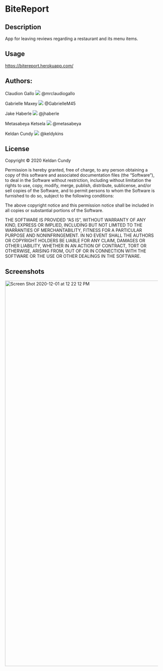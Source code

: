 # BiteReport

## Description

App for leaving reviews regarding a restaurant and its menu items.

## Usage

https://bitereport.herokuapp.com/

## Authors:

Claudion Gallo
![](http://i.imgur.com/9I6NRUm.png)
@mrclaudiogallo

Gabrielle Maxey
![](http://i.imgur.com/9I6NRUm.png)
@GabrielleM45

Jake Haberle
![](http://i.imgur.com/9I6NRUm.png)
@jhaberle

Metasabeya Ketsela
![](http://i.imgur.com/9I6NRUm.png)
@metasabeya

Keldan Cundy
![](http://i.imgur.com/9I6NRUm.png)
@keldykins

## License
  
Copyright © 2020 Keldan Cundy

Permission is hereby granted, free of charge, to any person obtaining a copy of this software and associated documentation files (the “Software”), to deal in the Software without restriction, including without limitation the rights to use, copy, modify, merge, publish, distribute, sublicense, and/or sell copies of the Software, and to permit persons to whom the Software is furnished to do so, subject to the following conditions:

The above copyright notice and this permission notice shall be included in all copies or substantial portions of the Software.

THE SOFTWARE IS PROVIDED “AS IS”, WITHOUT WARRANTY OF ANY KIND, EXPRESS OR IMPLIED, INCLUDING BUT NOT LIMITED TO THE WARRANTIES OF MERCHANTABILITY, FITNESS FOR A PARTICULAR PURPOSE AND NONINFRINGEMENT. IN NO EVENT SHALL THE AUTHORS OR COPYRIGHT HOLDERS BE LIABLE FOR ANY CLAIM, DAMAGES OR OTHER LIABILITY, WHETHER IN AN ACTION OF CONTRACT, TORT OR OTHERWISE, ARISING FROM, OUT OF OR IN CONNECTION WITH THE SOFTWARE OR THE USE OR OTHER DEALINGS IN THE SOFTWARE.

## Screenshots

<img width="1266" alt="Screen Shot 2020-12-01 at 12 22 12 PM" src="https://user-images.githubusercontent.com/66789135/100786801-e3eae100-33cf-11eb-9712-9df888aea569.png">
